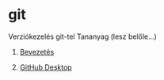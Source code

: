 git
===

Verziókezelés git-tel Tananyag (lesz belőle...)

1.  [Bevezetés](Bevezetés.md)

2.  [GitHub Desktop](Desktop.md)
